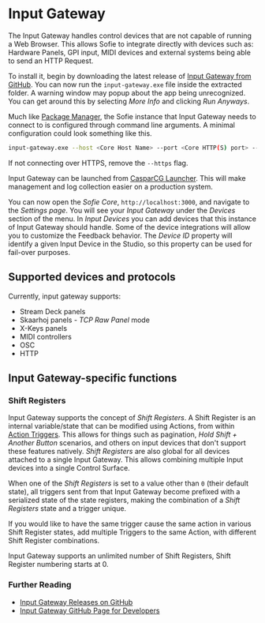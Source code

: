 # Input Gateway

The Input Gateway handles control devices that are not capable of running a Web Browser. This allows Sofie to integrate directly with devices such as: Hardware Panels, GPI input, MIDI devices and external systems being able to send an HTTP Request.

To install it, begin by downloading the latest release of [Input Gateway from GitHub](https://github.com/Sofie-Automation/sofie-input-gateway/releases). You can now run the `input-gateway.exe` file inside the extracted folder. A warning window may popup about the app being unrecognized. You can get around this by selecting _More Info_ and clicking _Run Anyways_.

Much like [Package Manager](./installing-package-manager), the Sofie instance that Input Gateway needs to connect to is configured through command line arguments. A minimal configuration could look something like this.

```bash
input-gateway.exe --host <Core Host Name> --port <Core HTTP(S) port> --https --id <Peripheral Device Id> --token <Peripheral Device Token/Password>
```

If not connecting over HTTPS, remove the `--https` flag.

Input Gateway can be launched from [CasparCG Launcher](./installing-connections-and-additional-hardware/casparcg-server-installation#installing-the-casparcg-launcher). This will make management and log collection easier on a production system.

You can now open the _Sofie&nbsp;Core_, `http://localhost:3000`, and navigate to the _Settings page_. You will see your _Input Gateway_ under the _Devices_ section of the menu. In _Input Devices_ you can add devices that this instance of Input Gateway should handle. Some of the device integrations will allow you to customize the Feedback behavior. The _Device ID_ property will identify a given Input Device in the Studio, so this property can be used for fail-over purposes.

## Supported devices and protocols

Currently, input gateway supports:

- Stream Deck panels
- Skaarhoj panels - _TCP Raw Panel_ mode
- X-Keys panels
- MIDI controllers
- OSC
- HTTP

## Input Gateway-specific functions

### Shift Registers

Input Gateway supports the concept of _Shift Registers_. A Shift Register is an internal variable/state that can be modified using Actions, from within [Action Triggers](../configuration/settings-view.md#actions). This allows for things such as pagination, _Hold Shift + Another Button_ scenarios, and others on input devices that don't support these features natively. _Shift Registers_ are also global for all devices attached to a single Input Gateway. This allows combining multiple Input devices into a single Control Surface.

When one of the _Shift Registers_ is set to a value other than `0` (their default state), all triggers sent from that Input Gateway become prefixed with a serialized state of the state registers, making the combination of a _Shift Registers_ state and a trigger unique.

If you would like to have the same trigger cause the same action in various Shift Register states, add multiple Triggers to the same Action, with different Shift Register combinations.

Input Gateway supports an unlimited number of Shift Registers, Shift Register numbering starts at 0.

### Further Reading

- [Input Gateway Releases on GitHub](https://github.com/Sofie-Automation/sofie-input-gateway/releases)
- [Input Gateway GitHub Page for Developers](https://github.com/Sofie-Automation/sofie-input-gateway)
